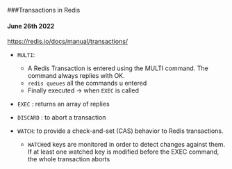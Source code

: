 
###Transactions in Redis
#### June 26th 2022

https://redis.io/docs/manual/transactions/

- `MULTI`:
  - A Redis Transaction is entered using the MULTI command. The command always replies with OK.
  - `redis queues` all the commands u entered
  - Finally executed -> when `EXEC` is called
  

- `EXEC` : returns an array of replies 
- `DISCARD` : to abort a transaction  
- `WATCH`: to provide a check-and-set (CAS) behavior to Redis transactions.
  - `WATCH`ed keys are monitored in order to detect changes against them. If at least one watched key is modified before the EXEC command, the whole transaction aborts

